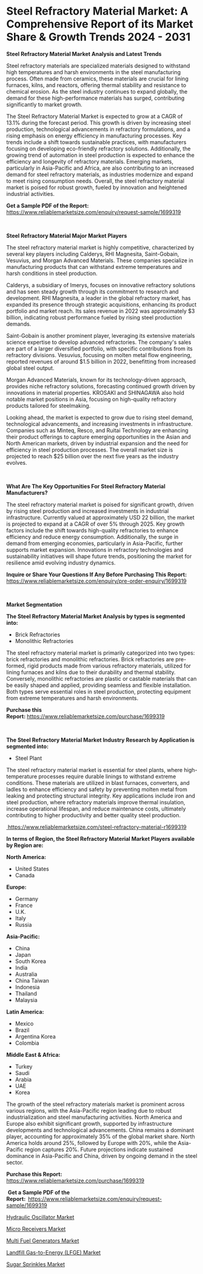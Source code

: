 <p><h1>Steel Refractory Material Market: A Comprehensive Report of its Market Share & Growth Trends 2024 - 2031</h1></p><p><strong>Steel Refractory Material Market Analysis and Latest Trends</strong></p>
<p><p>Steel refractory materials are specialized materials designed to withstand high temperatures and harsh environments in the steel manufacturing process. Often made from ceramics, these materials are crucial for lining furnaces, kilns, and reactors, offering thermal stability and resistance to chemical erosion. As the steel industry continues to expand globally, the demand for these high-performance materials has surged, contributing significantly to market growth.</p><p>The Steel Refractory Material Market is expected to grow at a CAGR of 13.1% during the forecast period. This growth is driven by increasing steel production, technological advancements in refractory formulations, and a rising emphasis on energy efficiency in manufacturing processes. Key trends include a shift towards sustainable practices, with manufacturers focusing on developing eco-friendly refractory solutions. Additionally, the growing trend of automation in steel production is expected to enhance the efficiency and longevity of refractory materials. Emerging markets, particularly in Asia-Pacific and Africa, are also contributing to an increased demand for steel refractory materials, as industries modernize and expand to meet rising consumption needs. Overall, the steel refractory material market is poised for robust growth, fueled by innovation and heightened industrial activities.</p></p>
<p><strong>Get a Sample PDF of the Report:&nbsp;</strong> <a href="https://www.reliablemarketsize.com/enquiry/request-sample/1699319?utm_campaign=1422&utm_medium=2&utm_source=Github&utm_content=ia&utm_term=20102024&utm_id=steel-refractory-material">https://www.reliablemarketsize.com/enquiry/request-sample/1699319</a></p>
<p>&nbsp;</p>
<p><strong>Steel Refractory Material Major Market Players</strong></p>
<p><p>The steel refractory material market is highly competitive, characterized by several key players including Calderys, RHI Magnesita, Saint-Gobain, Vesuvius, and Morgan Advanced Materials. These companies specialize in manufacturing products that can withstand extreme temperatures and harsh conditions in steel production.</p><p>Calderys, a subsidiary of Imerys, focuses on innovative refractory solutions and has seen steady growth through its commitment to research and development. RHI Magnesita, a leader in the global refractory market, has expanded its presence through strategic acquisitions, enhancing its product portfolio and market reach. Its sales revenue in 2022 was approximately $3 billion, indicating robust performance fueled by rising steel production demands.</p><p>Saint-Gobain is another prominent player, leveraging its extensive materials science expertise to develop advanced refractories. The company's sales are part of a larger diversified portfolio, with specific contributions from its refractory divisions. Vesuvius, focusing on molten metal flow engineering, reported revenues of around $1.5 billion in 2022, benefitting from increased global steel output.</p><p>Morgan Advanced Materials, known for its technology-driven approach, provides niche refractory solutions, forecasting continued growth driven by innovations in material properties. KROSAKI and SHINAGAWA also hold notable market positions in Asia, focusing on high-quality refractory products tailored for steelmaking.</p><p>Looking ahead, the market is expected to grow due to rising steel demand, technological advancements, and increasing investments in infrastructure. Companies such as Minteq, Resco, and Ruitai Technology are enhancing their product offerings to capture emerging opportunities in the Asian and North American markets, driven by industrial expansion and the need for efficiency in steel production processes. The overall market size is projected to reach $25 billion over the next five years as the industry evolves.</p></p>
<p>&nbsp;</p>
<p><strong>What Are The Key Opportunities For Steel Refractory Material Manufacturers?</strong></p>
<p><p>The steel refractory material market is poised for significant growth, driven by rising steel production and increased investments in industrial infrastructure. Currently valued at approximately USD 22 billion, the market is projected to expand at a CAGR of over 5% through 2025. Key growth factors include the shift towards high-quality refractories to enhance efficiency and reduce energy consumption. Additionally, the surge in demand from emerging economies, particularly in Asia-Pacific, further supports market expansion. Innovations in refractory technologies and sustainability initiatives will shape future trends, positioning the market for resilience amid evolving industry dynamics.</p></p>
<p><strong>Inquire or Share Your Questions If Any Before Purchasing This Report:</strong> <a href="https://www.reliablemarketsize.com/enquiry/pre-order-enquiry/1699319?utm_campaign=1422&utm_medium=2&utm_source=Github&utm_content=ia&utm_term=20102024&utm_id=steel-refractory-material">https://www.reliablemarketsize.com/enquiry/pre-order-enquiry/1699319</a></p>
<p>&nbsp;</p>
<p><strong>Market Segmentation</strong></p>
<p><strong>The Steel Refractory Material Market Analysis by types is segmented into:</strong></p>
<p><ul><li>Brick Refractories</li><li>Monolithic Refractories</li></ul></p>
<p><p>The steel refractory material market is primarily categorized into two types: brick refractories and monolithic refractories. Brick refractories are pre-formed, rigid products made from various refractory materials, utilized for lining furnaces and kilns due to their durability and thermal stability. Conversely, monolithic refractories are plastic or castable materials that can be easily shaped and applied, providing seamless and flexible installation. Both types serve essential roles in steel production, protecting equipment from extreme temperatures and harsh environments.</p></p>
<p><strong>Purchase this Report:&nbsp;</strong><a href="https://www.reliablemarketsize.com/purchase/1699319?utm_campaign=1422&utm_medium=2&utm_source=Github&utm_content=ia&utm_term=20102024&utm_id=steel-refractory-material">https://www.reliablemarketsize.com/purchase/1699319</a></p>
<p>&nbsp;</p>
<p><strong>The Steel Refractory Material Market Industry Research by Application is segmented into:</strong></p>
<p><ul><li>Steel Plant</li></ul></p>
<p><p>The steel refractory material market is essential for steel plants, where high-temperature processes require durable linings to withstand extreme conditions. These materials are utilized in blast furnaces, converters, and ladles to enhance efficiency and safety by preventing molten metal from leaking and protecting structural integrity. Key applications include iron and steel production, where refractory materials improve thermal insulation, increase operational lifespan, and reduce maintenance costs, ultimately contributing to higher productivity and better quality steel production.</p></p>
<p><a href="https://www.reliablemarketsize.com/steel-refractory-material-r1699319?utm_campaign=1422&utm_medium=2&utm_source=Github&utm_content=ia&utm_term=20102024&utm_id=steel-refractory-material">&nbsp;https://www.reliablemarketsize.com/steel-refractory-material-r1699319</a></p>
<p><strong>In terms of Region, the Steel Refractory Material Market Players available by Region are:</strong></p>
<p>
    <p> <strong> North America: </strong>
        <ul>
            <li>United States</li>
            <li>Canada</li>
        </ul>
        </p> 
    <p> <strong> Europe: </strong>
        <ul>
            <li>Germany</li>
            <li>France</li>
            <li>U.K.</li>
            <li>Italy</li>
            <li>Russia</li>
        </ul>
        </p> 
    <p> <strong> Asia-Pacific: </strong>
        <ul>
            <li>China</li>
            <li>Japan</li>
            <li>South Korea</li>
            <li>India</li>
            <li>Australia</li>
            <li>China Taiwan</li>
            <li>Indonesia</li>
            <li>Thailand</li>
            <li>Malaysia</li>
        </ul>
        </p> 
    <p> <strong> Latin America: </strong>
        <ul>
            <li>Mexico</li>
            <li>Brazil</li>
            <li>Argentina Korea</li>
            <li>Colombia</li>
        </ul>
        </p> 
    <p> <strong> Middle East & Africa: </strong>
        <ul>
            <li>Turkey</li>
            <li>Saudi</li>
            <li>Arabia</li>
            <li>UAE</li>
            <li>Korea</li>
        </ul>
    </p>
    </p>
<p><p>The growth of the steel refractory materials market is prominent across various regions, with the Asia-Pacific region leading due to robust industrialization and steel manufacturing activities. North America and Europe also exhibit significant growth, supported by infrastructure developments and technological advancements. China remains a dominant player, accounting for approximately 35% of the global market share. North America holds around 25%, followed by Europe with 20%, while the Asia-Pacific region captures 20%. Future projections indicate sustained dominance in Asia-Pacific and China, driven by ongoing demand in the steel sector.</p></p>
<p><strong>Purchase this Report: </strong><a href="https://www.reliablemarketsize.com/purchase/1699319?utm_campaign=1422&utm_medium=2&utm_source=Github&utm_content=ia&utm_term=20102024&utm_id=steel-refractory-material">https://www.reliablemarketsize.com/purchase/1699319</a></p>
<p>&nbsp;<strong>Get a Sample PDF of the Report:&nbsp;&nbsp;</strong><a href="https://www.reliablemarketsize.com/enquiry/request-sample/1699319?utm_campaign=1422&utm_medium=2&utm_source=Github&utm_content=ia&utm_term=20102024&utm_id=steel-refractory-material">https://www.reliablemarketsize.com/enquiry/request-sample/1699319</a></p>
<p><strong></strong></p>
<p><p><a href="https://issuu.com/reportprime-2/docs/hydraulic-oscillator-market-size-20_34d3a5426216ce?utm_campaign=1422&utm_medium=2&utm_source=Github&utm_content=ia&utm_term=20102024&utm_id=steel-refractory-material">Hydraulic Oscillator Market</a></p><p><a href="https://www.linkedin.com/pulse/in-depth-analysis-global-micro-receivers-market-scope-its-rapid-keg8f?utm_campaign=1422&utm_medium=2&utm_source=Github&utm_content=ia&utm_term=20102024&utm_id=steel-refractory-material">Micro Receivers Market</a></p><p><a href="https://issuu.com/reportprime-2/docs/multi-fuel-generators-market-size-2_5f83e044e94f07?utm_campaign=1422&utm_medium=2&utm_source=Github&utm_content=ia&utm_term=20102024&utm_id=steel-refractory-material">Multi Fuel Generators Market</a></p><p><a href="https://github.com/dringals/Market-Research-Report-List-6/blob/main/landfill-gas-to-energy-lfge-market.md?utm_campaign=1422&utm_medium=2&utm_source=Github&utm_content=ia&utm_term=20102024&utm_id=steel-refractory-material">Landfill Gas-to-Energy (LFGE) Market</a></p><p><a href="https://github.com/fletaw9bs/Market-Research-Report-List-1/blob/main/sugar-sprinkles-market.md?utm_campaign=1422&utm_medium=2&utm_source=Github&utm_content=ia&utm_term=20102024&utm_id=steel-refractory-material">Sugar Sprinkles Market</a></p></p>